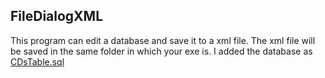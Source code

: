 ## FileDialogXML
This program can edit a database and save it to a xml file. The xml file will be saved in the same folder in which your exe is. I added the database as [CDsTable.sql](CDsTable.sql)
